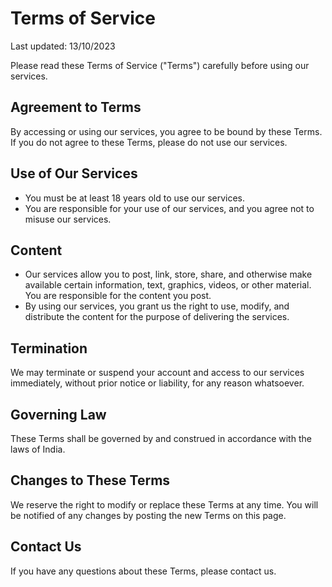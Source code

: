 # Terms of Service

Last updated: 13/10/2023

Please read these Terms of Service ("Terms") carefully before using our services.

## Agreement to Terms

By accessing or using our services, you agree to be bound by these Terms. If you do not agree to these Terms, please do not use our services.

## Use of Our Services

- You must be at least 18 years old to use our services.
- You are responsible for your use of our services, and you agree not to misuse our services.

## Content

- Our services allow you to post, link, store, share, and otherwise make available certain information, text, graphics, videos, or other material. You are responsible for the content you post.
- By using our services, you grant us the right to use, modify, and distribute the content for the purpose of delivering the services.

## Termination

We may terminate or suspend your account and access to our services immediately, without prior notice or liability, for any reason whatsoever.

## Governing Law

These Terms shall be governed by and construed in accordance with the laws of India.

## Changes to These Terms

We reserve the right to modify or replace these Terms at any time. You will be notified of any changes by posting the new Terms on this page.

## Contact Us

If you have any questions about these Terms, please contact us.


